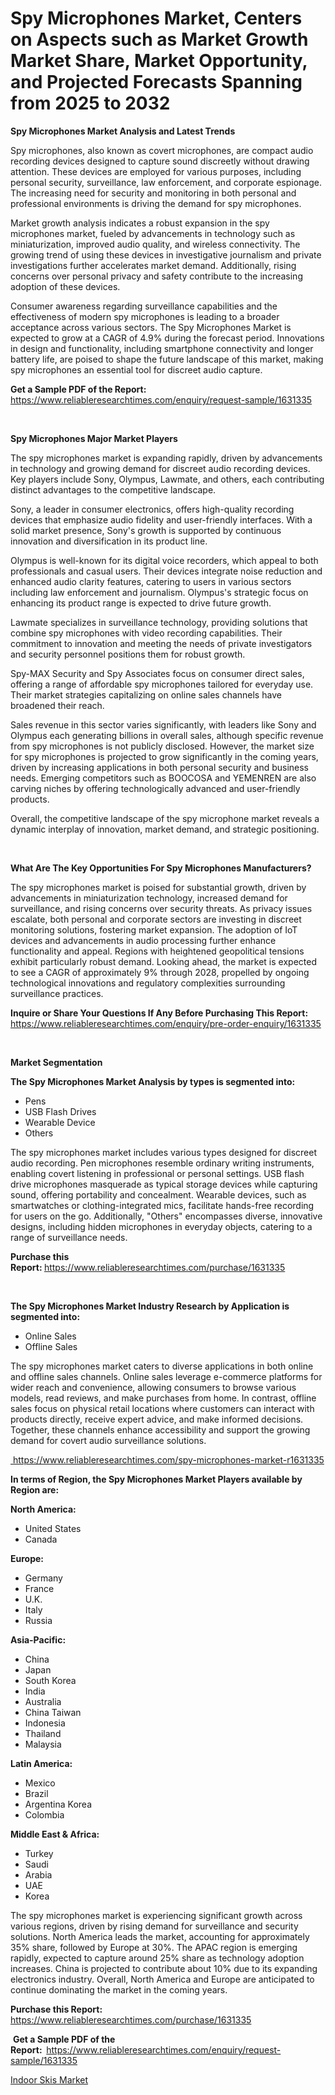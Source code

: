<p><h1>Spy Microphones Market, Centers on Aspects such as Market Growth Market Share, Market Opportunity, and Projected Forecasts Spanning from 2025 to 2032</h1></p><p><strong>Spy Microphones Market Analysis and Latest Trends</strong></p>
<p><p>Spy microphones, also known as covert microphones, are compact audio recording devices designed to capture sound discreetly without drawing attention. These devices are employed for various purposes, including personal security, surveillance, law enforcement, and corporate espionage. The increasing need for security and monitoring in both personal and professional environments is driving the demand for spy microphones.</p><p>Market growth analysis indicates a robust expansion in the spy microphones market, fueled by advancements in technology such as miniaturization, improved audio quality, and wireless connectivity. The growing trend of using these devices in investigative journalism and private investigations further accelerates market demand. Additionally, rising concerns over personal privacy and safety contribute to the increasing adoption of these devices.</p><p>Consumer awareness regarding surveillance capabilities and the effectiveness of modern spy microphones is leading to a broader acceptance across various sectors. The Spy Microphones Market is expected to grow at a CAGR of 4.9% during the forecast period. Innovations in design and functionality, including smartphone connectivity and longer battery life, are poised to shape the future landscape of this market, making spy microphones an essential tool for discreet audio capture.</p></p>
<p><strong>Get a Sample PDF of the Report:&nbsp;</strong> <a href="https://www.reliableresearchtimes.com/enquiry/request-sample/1631335?utm_campaign=2464&utm_medium=2&utm_source=Github&utm_content=ia&utm_term=05042025&utm_id=spy-microphones">https://www.reliableresearchtimes.com/enquiry/request-sample/1631335</a></p>
<p>&nbsp;</p>
<p><strong>Spy Microphones Major Market Players</strong></p>
<p><p>The spy microphones market is expanding rapidly, driven by advancements in technology and growing demand for discreet audio recording devices. Key players include Sony, Olympus, Lawmate, and others, each contributing distinct advantages to the competitive landscape.</p><p>Sony, a leader in consumer electronics, offers high-quality recording devices that emphasize audio fidelity and user-friendly interfaces. With a solid market presence, Sony's growth is supported by continuous innovation and diversification in its product line.</p><p>Olympus is well-known for its digital voice recorders, which appeal to both professionals and casual users. Their devices integrate noise reduction and enhanced audio clarity features, catering to users in various sectors including law enforcement and journalism. Olympus's strategic focus on enhancing its product range is expected to drive future growth.</p><p>Lawmate specializes in surveillance technology, providing solutions that combine spy microphones with video recording capabilities. Their commitment to innovation and meeting the needs of private investigators and security personnel positions them for robust growth.</p><p>Spy-MAX Security and Spy Associates focus on consumer direct sales, offering a range of affordable spy microphones tailored for everyday use. Their market strategies capitalizing on online sales channels have broadened their reach.</p><p>Sales revenue in this sector varies significantly, with leaders like Sony and Olympus each generating billions in overall sales, although specific revenue from spy microphones is not publicly disclosed. However, the market size for spy microphones is projected to grow significantly in the coming years, driven by increasing applications in both personal security and business needs. Emerging competitors such as BOOCOSA and YEMENREN are also carving niches by offering technologically advanced and user-friendly products.</p><p>Overall, the competitive landscape of the spy microphone market reveals a dynamic interplay of innovation, market demand, and strategic positioning.</p></p>
<p>&nbsp;</p>
<p><strong>What Are The Key Opportunities For Spy Microphones Manufacturers?</strong></p>
<p><p>The spy microphones market is poised for substantial growth, driven by advancements in miniaturization technology, increased demand for surveillance, and rising concerns over security threats. As privacy issues escalate, both personal and corporate sectors are investing in discreet monitoring solutions, fostering market expansion. The adoption of IoT devices and advancements in audio processing further enhance functionality and appeal. Regions with heightened geopolitical tensions exhibit particularly robust demand. Looking ahead, the market is expected to see a CAGR of approximately 9% through 2028, propelled by ongoing technological innovations and regulatory complexities surrounding surveillance practices.</p></p>
<p><strong>Inquire or Share Your Questions If Any Before Purchasing This Report:</strong> <a href="https://www.reliableresearchtimes.com/enquiry/pre-order-enquiry/1631335?utm_campaign=2464&utm_medium=2&utm_source=Github&utm_content=ia&utm_term=05042025&utm_id=spy-microphones">https://www.reliableresearchtimes.com/enquiry/pre-order-enquiry/1631335</a></p>
<p>&nbsp;</p>
<p><strong>Market Segmentation</strong></p>
<p><strong>The Spy Microphones Market Analysis by types is segmented into:</strong></p>
<p><ul><li>Pens</li><li>USB Flash Drives</li><li>Wearable Device</li><li>Others</li></ul></p>
<p><p>The spy microphones market includes various types designed for discreet audio recording. Pen microphones resemble ordinary writing instruments, enabling covert listening in professional or personal settings. USB flash drive microphones masquerade as typical storage devices while capturing sound, offering portability and concealment. Wearable devices, such as smartwatches or clothing-integrated mics, facilitate hands-free recording for users on the go. Additionally, "Others" encompasses diverse, innovative designs, including hidden microphones in everyday objects, catering to a range of surveillance needs.</p></p>
<p><strong>Purchase this Report:&nbsp;</strong><a href="https://www.reliableresearchtimes.com/purchase/1631335?utm_campaign=2464&utm_medium=2&utm_source=Github&utm_content=ia&utm_term=05042025&utm_id=spy-microphones">https://www.reliableresearchtimes.com/purchase/1631335</a></p>
<p>&nbsp;</p>
<p><strong>The Spy Microphones Market Industry Research by Application is segmented into:</strong></p>
<p><ul><li>Online Sales</li><li>Offline Sales</li></ul></p>
<p><p>The spy microphones market caters to diverse applications in both online and offline sales channels. Online sales leverage e-commerce platforms for wider reach and convenience, allowing consumers to browse various models, read reviews, and make purchases from home. In contrast, offline sales focus on physical retail locations where customers can interact with products directly, receive expert advice, and make informed decisions. Together, these channels enhance accessibility and support the growing demand for covert audio surveillance solutions.</p></p>
<p><a href="https://www.reliableresearchtimes.com/spy-microphones-market-r1631335?utm_campaign=2464&utm_medium=2&utm_source=Github&utm_content=ia&utm_term=05042025&utm_id=spy-microphones">&nbsp;https://www.reliableresearchtimes.com/spy-microphones-market-r1631335</a></p>
<p><strong>In terms of Region, the Spy Microphones Market Players available by Region are:</strong></p>
<p>
    <p> <strong> North America: </strong>
        <ul>
            <li>United States</li>
            <li>Canada</li>
        </ul>
        </p> 
    <p> <strong> Europe: </strong>
        <ul>
            <li>Germany</li>
            <li>France</li>
            <li>U.K.</li>
            <li>Italy</li>
            <li>Russia</li>
        </ul>
        </p> 
    <p> <strong> Asia-Pacific: </strong>
        <ul>
            <li>China</li>
            <li>Japan</li>
            <li>South Korea</li>
            <li>India</li>
            <li>Australia</li>
            <li>China Taiwan</li>
            <li>Indonesia</li>
            <li>Thailand</li>
            <li>Malaysia</li>
        </ul>
        </p> 
    <p> <strong> Latin America: </strong>
        <ul>
            <li>Mexico</li>
            <li>Brazil</li>
            <li>Argentina Korea</li>
            <li>Colombia</li>
        </ul>
        </p> 
    <p> <strong> Middle East & Africa: </strong>
        <ul>
            <li>Turkey</li>
            <li>Saudi</li>
            <li>Arabia</li>
            <li>UAE</li>
            <li>Korea</li>
        </ul>
    </p>
    </p>
<p><p>The spy microphones market is experiencing significant growth across various regions, driven by rising demand for surveillance and security solutions. North America leads the market, accounting for approximately 35% share, followed by Europe at 30%. The APAC region is emerging rapidly, expected to capture around 25% share as technology adoption increases. China is projected to contribute about 10% due to its expanding electronics industry. Overall, North America and Europe are anticipated to continue dominating the market in the coming years.</p></p>
<p><strong>Purchase this Report: </strong><a href="https://www.reliableresearchtimes.com/purchase/1631335?utm_campaign=2464&utm_medium=2&utm_source=Github&utm_content=ia&utm_term=05042025&utm_id=spy-microphones">https://www.reliableresearchtimes.com/purchase/1631335</a></p>
<p>&nbsp;<strong>Get a Sample PDF of the Report:&nbsp;&nbsp;</strong><a href="https://www.reliableresearchtimes.com/enquiry/request-sample/1631335?utm_campaign=2464&utm_medium=2&utm_source=Github&utm_content=ia&utm_term=05042025&utm_id=spy-microphones">https://www.reliableresearchtimes.com/enquiry/request-sample/1631335</a></p>
<p><strong></strong></p>
<p><p><a href="https://github.com/chungwimbu4/Market-Research-Report-List-1/blob/main/indoor-skis-market.md?utm_campaign=2464&utm_medium=2&utm_source=Github&utm_content=ia&utm_term=05042025&utm_id=spy-microphones">Indoor Skis Market</a></p></p>